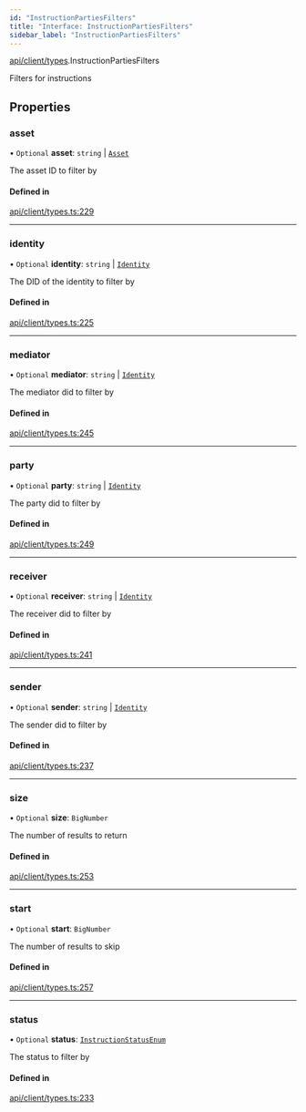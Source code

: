 ```yaml
---
id: "InstructionPartiesFilters"
title: "Interface: InstructionPartiesFilters"
sidebar_label: "InstructionPartiesFilters"
---
```


[api/client/types](../../../../../modules/API/Client/Types/Types.md).InstructionPartiesFilters

Filters for instructions

## Properties

### asset

• `Optional` **asset**: `string` \| [`Asset`](../../../../../modules/API/Entities/Asset/Types/Types.md#asset)

The asset ID to filter by

#### Defined in

[api/client/types.ts:229](https://github.com/PolymeshAssociation/polymesh-sdk/blob/8a9158669/src/api/client/types.ts#L229)

___

### identity

• `Optional` **identity**: `string` \| [`Identity`](../../../../../classes/API/Entities/Identity/Identity.md)

The DID of the identity to filter by

#### Defined in

[api/client/types.ts:225](https://github.com/PolymeshAssociation/polymesh-sdk/blob/8a9158669/src/api/client/types.ts#L225)

___

### mediator

• `Optional` **mediator**: `string` \| [`Identity`](../../../../../classes/API/Entities/Identity/Identity.md)

The mediator did to filter by

#### Defined in

[api/client/types.ts:245](https://github.com/PolymeshAssociation/polymesh-sdk/blob/8a9158669/src/api/client/types.ts#L245)

___

### party

• `Optional` **party**: `string` \| [`Identity`](../../../../../classes/API/Entities/Identity/Identity.md)

The party did to filter by

#### Defined in

[api/client/types.ts:249](https://github.com/PolymeshAssociation/polymesh-sdk/blob/8a9158669/src/api/client/types.ts#L249)

___

### receiver

• `Optional` **receiver**: `string` \| [`Identity`](../../../../../classes/API/Entities/Identity/Identity.md)

The receiver did to filter by

#### Defined in

[api/client/types.ts:241](https://github.com/PolymeshAssociation/polymesh-sdk/blob/8a9158669/src/api/client/types.ts#L241)

___

### sender

• `Optional` **sender**: `string` \| [`Identity`](../../../../../classes/API/Entities/Identity/Identity.md)

The sender did to filter by

#### Defined in

[api/client/types.ts:237](https://github.com/PolymeshAssociation/polymesh-sdk/blob/8a9158669/src/api/client/types.ts#L237)

___

### size

• `Optional` **size**: `BigNumber`

The number of results to return

#### Defined in

[api/client/types.ts:253](https://github.com/PolymeshAssociation/polymesh-sdk/blob/8a9158669/src/api/client/types.ts#L253)

___

### start

• `Optional` **start**: `BigNumber`

The number of results to skip

#### Defined in

[api/client/types.ts:257](https://github.com/PolymeshAssociation/polymesh-sdk/blob/8a9158669/src/api/client/types.ts#L257)

___

### status

• `Optional` **status**: [`InstructionStatusEnum`](../../../../../enums/API/Client/Types/InstructionStatusEnum/InstructionStatusEnum.md)

The status to filter by

#### Defined in

[api/client/types.ts:233](https://github.com/PolymeshAssociation/polymesh-sdk/blob/8a9158669/src/api/client/types.ts#L233)
